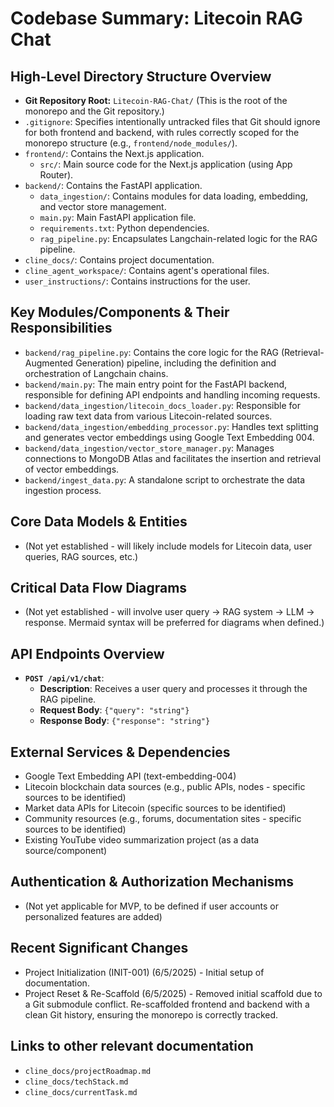 # Codebase Summary: Litecoin RAG Chat

## High-Level Directory Structure Overview
*   **Git Repository Root:** `Litecoin-RAG-Chat/` (This is the root of the monorepo and the Git repository.)
*   `.gitignore`: Specifies intentionally untracked files that Git should ignore for both frontend and backend, with rules correctly scoped for the monorepo structure (e.g., `frontend/node_modules/`).
*   `frontend/`: Contains the Next.js application.
    *   `src/`: Main source code for the Next.js application (using App Router).
*   `backend/`: Contains the FastAPI application.
    *   `data_ingestion/`: Contains modules for data loading, embedding, and vector store management.
    *   `main.py`: Main FastAPI application file.
    *   `requirements.txt`: Python dependencies.
    *   `rag_pipeline.py`: Encapsulates Langchain-related logic for the RAG pipeline.
*   `cline_docs/`: Contains project documentation.
*   `cline_agent_workspace/`: Contains agent's operational files.
*   `user_instructions/`: Contains instructions for the user.

## Key Modules/Components & Their Responsibilities
*   `backend/rag_pipeline.py`: Contains the core logic for the RAG (Retrieval-Augmented Generation) pipeline, including the definition and orchestration of Langchain chains.
*   `backend/main.py`: The main entry point for the FastAPI backend, responsible for defining API endpoints and handling incoming requests.
*   `backend/data_ingestion/litecoin_docs_loader.py`: Responsible for loading raw text data from various Litecoin-related sources.
*   `backend/data_ingestion/embedding_processor.py`: Handles text splitting and generates vector embeddings using Google Text Embedding 004.
*   `backend/data_ingestion/vector_store_manager.py`: Manages connections to MongoDB Atlas and facilitates the insertion and retrieval of vector embeddings.
*   `backend/ingest_data.py`: A standalone script to orchestrate the data ingestion process.

## Core Data Models & Entities
*   (Not yet established - will likely include models for Litecoin data, user queries, RAG sources, etc.)

## Critical Data Flow Diagrams
*   (Not yet established - will involve user query -> RAG system -> LLM -> response. Mermaid syntax will be preferred for diagrams when defined.)

## API Endpoints Overview
*   **`POST /api/v1/chat`**:
    *   **Description**: Receives a user query and processes it through the RAG pipeline.
    *   **Request Body**: `{"query": "string"}`
    *   **Response Body**: `{"response": "string"}`

## External Services & Dependencies
*   Google Text Embedding API (text-embedding-004)
*   Litecoin blockchain data sources (e.g., public APIs, nodes - specific sources to be identified)
*   Market data APIs for Litecoin (specific sources to be identified)
*   Community resources (e.g., forums, documentation sites - specific sources to be identified)
*   Existing YouTube video summarization project (as a data source/component)

## Authentication & Authorization Mechanisms
*   (Not yet applicable for MVP, to be defined if user accounts or personalized features are added)

## Recent Significant Changes
*   Project Initialization (INIT-001) (6/5/2025) - Initial setup of documentation.
*   Project Reset & Re-Scaffold (6/5/2025) - Removed initial scaffold due to a Git submodule conflict. Re-scaffolded frontend and backend with a clean Git history, ensuring the monorepo is correctly tracked.

## Links to other relevant documentation
*   `cline_docs/projectRoadmap.md`
*   `cline_docs/techStack.md`
*   `cline_docs/currentTask.md`
